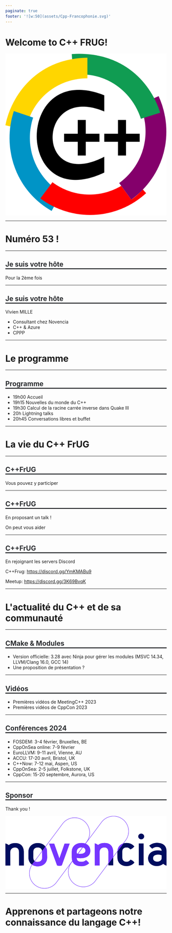 ```yaml
---
paginate: true
footer: '![w:50](assets/Cpp-Francophonie.svg)'
---
```


# Welcome to C++ FRUG!

![CPPFRUG Logo](assets/Cpp-Francophonie.svg)

<!-- _footer: "" -->

---

# Numéro 53 !

---

## Je suis votre hôte

Pour la 2ème fois

---

## Je suis votre hôte

Vivien MILLE

- Consultant chez Novencia
- C++ & Azure
- CPPP

---

# Le programme

---

## Programme

- 19h00 Accueil
- 19h15 Nouvelles du monde du C++
- 19h30 Calcul de la racine carrée inverse dans Quake III
- 20h Lightning talks
- 20h45 Conversations libres et buffet

---

# La vie du C++ FrUG

---

## C++FrUG

Vous pouvez y participer

---

## C++FrUG

En proposant un talk !

On peut vous aider

---

## C++FrUG

En rejoignant les servers Discord

C++Frug: https://discord.gg/YmKMABu9

Meetup: https://discord.gg/3K69BvqK

---

# L'actualité du C++ et de sa communauté

---
## CMake & Modules

* Version officielle: 3.28 avec Ninja pour gérer les modules (MSVC 14.34, LLVM/Clang 16.0, GCC 14)
* Une proposition de présentation ?

---
## Vidéos

* Premières vidéos de MeetingC++ 2023
* Premières vidéos de CppCon 2023

---
## Conférences 2024

- FOSDEM: 3-4 février, Bruxelles, BE
- CppOnSea online: 7-9 février
- EuroLLVM: 9-11 avril, Vienne, AU
- ACCU: 17-20 avril, Bristol, UK
- C++Now: 7-12 mai, Aspen, US
- CppOnSea: 2-5 juillet, Folkstone, UK
- CppCon: 15-20 septembre, Aurora, US



---

## Sponsor

<style scoped>
section {
  background: #dadada;
  color: #2b2d30;
}
h2 {
    color: #2b2d30;
    border-bottom: 3px solid #2b2d30;
}
img[alt~='center'] {
    display: block;
    margin-left: auto;
    margin-right: auto;
}
</style>
Thank you !

![center w:500 Novencia Logo](assets/novencia-logo.svg)

---

# Apprenons et partageons notre connaissance du langage C++!

